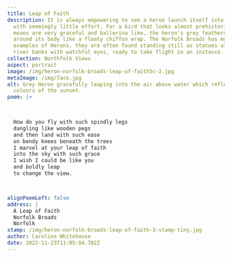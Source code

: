 ```yaml
---
title: Leap of Faith
description: It is always empowering to see a heron launch itself into the air
  with seemingly little effort. For a bird that looks almost prehistoric, its
  moves are very graceful and ballerina like, the heron's grey feathers shimmy
  around its body like a floaty chiffon wrap. The Norfolk Broads has many fine
  examples of Herons, they are often found standing still as statues along the
  river banks with watchful eyes, ready to take flight in an instance.
collection: Northfolk Views
aspect: portrait
image: /img/heron-norfolk-broads-leap-of-faith5c-2.jpg
metaImage: /img/face.jpg
alt: Grey Heron gracefully leaping into the air above water which reflects the
  colours of the sunset.
poem: |+
  


  How do you fly with such spindly legs
  dangling like wooden pegs
  and then land with such ease
  on bendy knees beneath the trees
  I marvel at your leap of faith 
  into the sky with such grace
  I wish I could be like you
  and boldly leap
  to change the view.



alignPoemLeft: false
address: |
  A Leap of Faith
  Norfolk Broads
  Norfolk
stamp: /img/heron-norfolk-broads-leap-of-faith-3-stamp-tiny.jpg
author: Caroline Whitehouse
date: 2022-11-23T11:05:04.702Z
---
```

